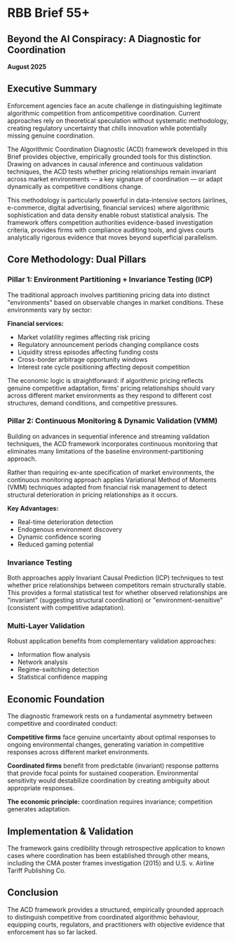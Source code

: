 # RBB Brief 55+
## Beyond the AI Conspiracy: A Diagnostic for Coordination
**August 2025**

## Executive Summary

Enforcement agencies face an acute challenge in distinguishing legitimate algorithmic competition from anticompetitive coordination. Current approaches rely on theoretical speculation without systematic methodology, creating regulatory uncertainty that chills innovation while potentially missing genuine coordination.

The Algorithmic Coordination Diagnostic (ACD) framework developed in this Brief provides objective, empirically grounded tools for this distinction. Drawing on advances in causal inference and continuous validation techniques, the ACD tests whether pricing relationships remain invariant across market environments — a key signature of coordination — or adapt dynamically as competitive conditions change.

This methodology is particularly powerful in data-intensive sectors (airlines, e-commerce, digital advertising, financial services) where algorithmic sophistication and data density enable robust statistical analysis. The framework offers competition authorities evidence-based investigation criteria, provides firms with compliance auditing tools, and gives courts analytically rigorous evidence that moves beyond superficial parallelism.

## Core Methodology: Dual Pillars

### Pillar 1: Environment Partitioning + Invariance Testing (ICP)

The traditional approach involves partitioning pricing data into distinct "environments" based on observable changes in market conditions. These environments vary by sector:

**Financial services:**
- Market volatility regimes affecting risk pricing
- Regulatory announcement periods changing compliance costs
- Liquidity stress episodes affecting funding costs
- Cross-border arbitrage opportunity windows
- Interest rate cycle positioning affecting deposit competition

The economic logic is straightforward: if algorithmic pricing reflects genuine competitive adaptation, firms' pricing relationships should vary across different market environments as they respond to different cost structures, demand conditions, and competitive pressures.

### Pillar 2: Continuous Monitoring & Dynamic Validation (VMM)

Building on advances in sequential inference and streaming validation techniques, the ACD framework incorporates continuous monitoring that eliminates many limitations of the baseline environment-partitioning approach.

Rather than requiring ex-ante specification of market environments, the continuous monitoring approach applies Variational Method of Moments (VMM) techniques adapted from financial risk management to detect structural deterioration in pricing relationships as it occurs.

**Key Advantages:**
- Real-time deterioration detection
- Endogenous environment discovery
- Dynamic confidence scoring
- Reduced gaming potential

### Invariance Testing

Both approaches apply Invariant Causal Prediction (ICP) techniques to test whether price relationships between competitors remain structurally stable. This provides a formal statistical test for whether observed relationships are "invariant" (suggesting structural coordination) or "environment-sensitive" (consistent with competitive adaptation).

### Multi-Layer Validation

Robust application benefits from complementary validation approaches:
- Information flow analysis
- Network analysis
- Regime-switching detection
- Statistical confidence mapping

## Economic Foundation

The diagnostic framework rests on a fundamental asymmetry between competitive and coordinated conduct:

**Competitive firms** face genuine uncertainty about optimal responses to ongoing environmental changes, generating variation in competitive responses across different market environments.

**Coordinated firms** benefit from predictable (invariant) response patterns that provide focal points for sustained cooperation. Environmental sensitivity would destabilize coordination by creating ambiguity about appropriate responses.

**The economic principle:** coordination requires invariance; competition generates adaptation.

## Implementation & Validation

The framework gains credibility through retrospective application to known cases where coordination has been established through other means, including the CMA poster frames investigation (2015) and U.S. v. Airline Tariff Publishing Co.

## Conclusion

The ACD framework provides a structured, empirically grounded approach to distinguish competitive from coordinated algorithmic behaviour, equipping courts, regulators, and practitioners with objective evidence that enforcement has so far lacked.
